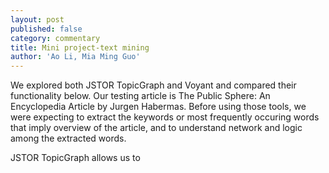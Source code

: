 ```yaml
---
layout: post
published: false
category: commentary
title: Mini project-text mining
author: 'Ao Li, Mia Ming Guo'
---
```


We explored both JSTOR TopicGraph and Voyant and compared their functionality below. Our testing article is The Public Sphere: An Encyclopedia Article by Jurgen Habermas. Before using those tools, we were expecting to extract the keywords or most frequently occuring words that imply overview of the article, and to understand network and logic among the extracted words.

JSTOR TopicGraph allows us to 